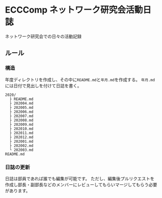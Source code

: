 # ECCComp ネットワーク研究会活動日誌

ネットワーク研究会での日々の活動記録

## ルール
### 構造
年度ディレクトリを作成し、その中に`README.md`と`年月.md`を作成する。
`年月.md`には日付で見出しを付けて日誌を書く。

```
2020/
  ├ README.md
  ├ 202004.md
  ├ 202005.md
  ├ 202006.md
  ├ 202007.md
  ├ 202008.md
  ├ 202009.md
  ├ 202010.md
  ├ 202011.md
  ├ 202012.md
  ├ 202001.md
  ├ 202002.md
  └ 202003.md
README.md
```

### 日誌の更新
日誌は部員であれば誰でも編集が可能です。
ただし、編集後プルリクエストを作成し部長・副部長などのメンバーにレビューしてもらいマージしてもらう必要があります。
